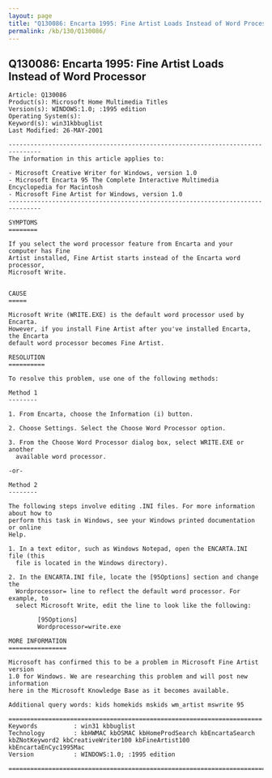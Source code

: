 ```yaml
---
layout: page
title: "Q130086: Encarta 1995: Fine Artist Loads Instead of Word Processor"
permalink: /kb/130/Q130086/
---
```


## Q130086: Encarta 1995: Fine Artist Loads Instead of Word Processor

	Article: Q130086
	Product(s): Microsoft Home Multimedia Titles
	Version(s): WINDOWS:1.0; :1995 edition
	Operating System(s): 
	Keyword(s): win31kbbuglist
	Last Modified: 26-MAY-2001
	
	-------------------------------------------------------------------------------
	The information in this article applies to:
	
	- Microsoft Creative Writer for Windows, version 1.0 
	- Microsoft Encarta 95 The Complete Interactive Multimedia Encyclopedia for Macintosh 
	- Microsoft Fine Artist for Windows, version 1.0 
	-------------------------------------------------------------------------------
	
	SYMPTOMS
	========
	
	If you select the word processor feature from Encarta and your computer has Fine
	Artist installed, Fine Artist starts instead of the Encarta word processor,
	Microsoft Write.
	
	
	CAUSE
	=====
	
	Microsoft Write (WRITE.EXE) is the default word processor used by Encarta.
	However, if you install Fine Artist after you've installed Encarta, the Encarta
	default word processor becomes Fine Artist.
	
	RESOLUTION
	==========
	
	To resolve this problem, use one of the following methods:
	
	Method 1
	--------
	
	1. From Encarta, choose the Information (i) button.
	
	2. Choose Settings. Select the Choose Word Processor option.
	
	3. From the Choose Word Processor dialog box, select WRITE.EXE or another
	  available word processor.
	
	-or-
	
	Method 2
	--------
	
	The following steps involve editing .INI files. For more information about how to
	perform this task in Windows, see your Windows printed documentation or online
	Help.
	
	1. In a text editor, such as Windows Notepad, open the ENCARTA.INI file (this
	  file is located in the Windows directory).
	
	2. In the ENCARTA.INI file, locate the [95Options] section and change the
	  Wordprocessor= line to reflect the default word processor. For example, to
	  select Microsoft Write, edit the line to look like the following:
	
	        [95Options]
	        Wordprocessor=write.exe
	
	MORE INFORMATION
	================
	
	Microsoft has confirmed this to be a problem in Microsoft Fine Artist version
	1.0 for Windows. We are researching this problem and will post new information
	here in the Microsoft Knowledge Base as it becomes available.
	
	Additional query words: kids homekids mskids wm_artist mswrite 95
	
	======================================================================
	Keywords          : win31 kbbuglist
	Technology        : kbHWMAC kbOSMAC kbHomeProdSearch kbEncartaSearch kbZNotKeyword2 kbCreativeWriter100 kbFineArtist100 kbEncartaEnCyc1995Mac
	Version           : WINDOWS:1.0; :1995 edition
	
	=============================================================================
	
